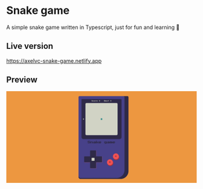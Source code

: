 # Snake game

A simple snake game written in Typescript, just for fun and learning 🙂

## Live version

https://axelvc-snake-game.netlify.app

## Preview

![Web screenshot](screenshot.jpg)
